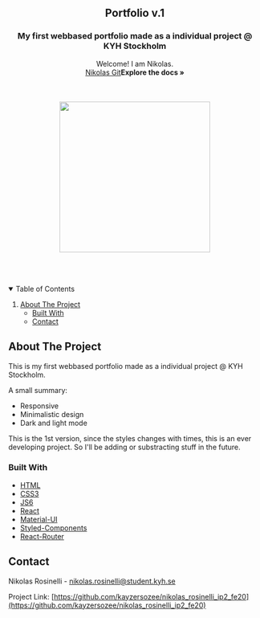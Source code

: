 <h2 align="center">Portfolio v.1</h2>
  <h3 align="center">My first webbased portfolio made as a individual project @ KYH Stockholm</h3>

  <p align="center">
    Welcome! I am Nikolas.
    <br />
    <a href="https://github.com/kayzersozee">Nikolas Git</a><strong>Explore the docs »</strong></a>
    <br />
    <img src="/Images/nikolas.jpg" width="300" height="300" style="vertical-align:middle;margin:50px 0px">
    <br />
</p>

<!-- TABLE OF CONTENTS -->
<details open="open">
  <summary>Table of Contents</summary>
  <ol>
    <li>
      <a href="#about-the-project">About The Project</a>
      <ul>
        <li><a href="#built-with">Built With</a></li>
        <li><a href="#contact">Contact</a></li>
      </ul>
    </li>
  </ol>
</details>

<!-- ABOUT THE PROJECT -->

## About The Project

This is my first webbased portfolio made as a individual project @ KYH Stockholm.

A small summary:

- Responsive
- Minimalistic design
- Dark and light mode

This is the 1st version, since the styles changes with times, this is an ever developing project. So I'll be adding or substracting stuff in the future.

### Built With

- [HTML](https://developer.mozilla.org/sv-SE/docs/Web/HTML)
- [CSS3](https://developer.mozilla.org/en-US/docs/Web/CSS)
- [JS6](https://www.javascript.com/)
- [React](https://reactjs.org/)
- [Material-UI](https://https://material-ui.com/)
- [Styled-Components](https://styled-component.com/)
- [React-Router](https://reactrouter.com/)

<!-- CONTACT -->

## Contact

Nikolas Rosinelli - nikolas.rosinelli@student.kyh.se

Project Link: [https://github.com/kayzersozee/nikolas_rosinelli_ip2_fe20](https://github.com/kayzersozee/nikolas_rosinelli_ip2_fe20)
